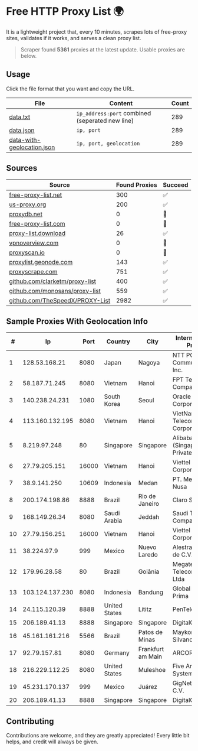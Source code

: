 
# Free HTTP Proxy List 🌍

It is a lightweight project that, every 10 minutes, scrapes lots of free-proxy sites, validates if it works, and serves a clean proxy list.


> Scraper found **5361** proxies at the latest update. Usable proxies are below.

## Usage

Click the file format that you want and copy the URL.


|File|Content|Count|
|----|-------|-----|
|[data.txt](https://raw.githubusercontent.com/themiralay/Proxy-List-World/master/data.txt)|`ip_address:port` combined (seperated new line)|289|
|[data.json](https://raw.githubusercontent.com/themiralay/Proxy-List-World/master/data.json)|`ip, port`|289|
|[data-with-geolocation.json](https://raw.githubusercontent.com/themiralay/Proxy-List-World/master/data-with-geolocation.json)|`ip, port, geolocation`|289|

## Sources

|Source|Found Proxies|Succeed|
|------|-------------|-------|
|[free-proxy-list.net](https://free-proxy-list.net)|300|✅|
|[us-proxy.org](https://www.us-proxy.org)|200|✅|
|[proxydb.net](http://proxydb.net)|0|🚫|
|[free-proxy-list.com](https://free-proxy-list.com/?page=&port=&type%5B%5D=http&type%5B%5D=https&up_time=0&search=Search)|0|🚫|
|[proxy-list.download](https://www.proxy-list.download/HTTP)|26|✅|
|[vpnoverview.com](https://vpnoverview.com/privacy/anonymous-browsing/free-proxy-servers)|0|🚫|
|[proxyscan.io](https://www.proxyscan.io)|0|🚫|
|[proxylist.geonode.com](https://proxylist.geonode.com/api/proxy-list?limit=300&page=1&sort_by=lastChecked&sort_type=desc&protocols=http,https)|143|✅|
|[proxyscrape.com](https://api.proxyscrape.com/v2/?request=displayproxies&protocol=http&timeout=10000&country=all&ssl=all&anonymity=all)|751|✅|
|[github.com/clarketm/proxy-list](https://raw.githubusercontent.com/clarketm/proxy-list/master/proxy-list-raw.txt)|400|✅|
|[github.com/monosans/proxy-list](https://raw.githubusercontent.com/monosans/proxy-list/main/proxies/http.txt)|559|✅|
|[github.com/TheSpeedX/PROXY-List](https://raw.githubusercontent.com/TheSpeedX/PROXY-List/master/http.txt)|2982|✅|


## Sample Proxies With Geolocation Info

|#|Ip|Port|Country|City|Internet Service Provider|
|-|--|----|-------|----|-------------------------|
|1|128.53.168.21|8080|Japan|Nagoya|NTT PC Communications, Inc.|
|2|58.187.71.245|8080|Vietnam|Hanoi|FPT Telecom Company|
|3|140.238.24.231|1080|South Korea|Seoul|Oracle Corporation|
|4|113.160.132.195|8080|Vietnam|Hanoi|VietNam Post and Telecom Corporation|
|5|8.219.97.248|80|Singapore|Singapore|Alibaba Cloud (Singapore) Private Limited|
|6|27.79.205.151|16000|Vietnam|Hanoi|Viettel Corporation|
|7|38.9.141.250|10609|Indonesia|Medan|PT. Media Antar Nusa|
|8|200.174.198.86|8888|Brazil|Rio de Janeiro|Claro S.A|
|9|168.149.26.34|8080|Saudi Arabia|Jeddah|Saudi Telecom Company JSC|
|10|27.79.156.251|16000|Vietnam|Hanoi|Viettel Corporation|
|11|38.224.97.9|999|Mexico|Nuevo Laredo|Alestra, S. de R.L. de C.V.|
|12|179.96.28.58|80|Brazil|Goiânia|Megatelecom Telecomunicacoes Ltda|
|13|103.124.137.230|8080|Indonesia|Bandung|Global Media Data Prima|
|14|24.115.120.39|8888|United States|Lititz|PenTeleData Inc.|
|15|206.189.41.13|8888|Singapore|Singapore|DigitalOcean, LLC|
|16|45.161.161.216|5566|Brazil|Patos de Minas|Maykon Leonel Silvano-ME|
|17|92.79.157.81|8080|Germany|Frankfurt am Main|ARCOR-IP|
|18|216.229.112.25|8080|United States|Muleshoe|Five Area Systems, LLC|
|19|45.231.170.137|999|Mexico|Juárez|GigNet, S.A. de C.V.|
|20|206.189.41.13|8888|Singapore|Singapore|DigitalOcean, LLC|



## Contributing

Contributions are welcome, and they are greatly appreciated! Every
little bit helps, and credit will always be given.

